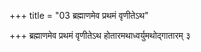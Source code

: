 +++
title = "03 ब्रह्माणमेव प्रथमं वृणीतेऽथ"

+++
ब्रह्माणमेव प्रथमं वृणीतेऽथ होतारमथाध्वर्युमथोद्गातारम् ३